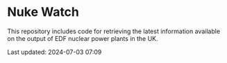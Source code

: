 # Nuke Watch

This repository includes code for retrieving the latest information available on the output of EDF nuclear power plants in the UK.

Last updated: 2024-07-03 07:09